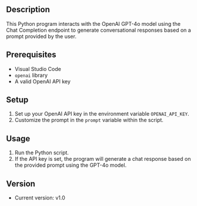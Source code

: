 ## Description
This Python program interacts with the OpenAI GPT-4o model using the Chat Completion endpoint to generate conversational responses based on a prompt provided by the user.

## Prerequisites
- Visual Studio Code
- `openai` library
- A valid OpenAI API key

## Setup
1. Set up your OpenAI API key in the environment variable `OPENAI_API_KEY`.
2. Customize the prompt in the `prompt` variable within the script.

## Usage
1. Run the Python script.
2. If the API key is set, the program will generate a chat response based on the provided prompt using the GPT-4o model.

## Version
- Current version: v1.0
